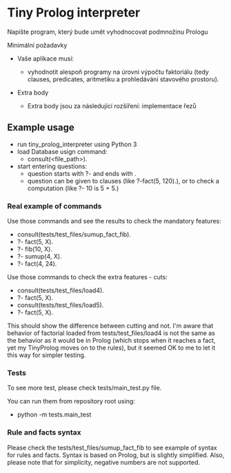 # Tiny Prolog interpreter

Napište program, který bude umět vyhodnocovat podmnožinu Prologu

Minimální požadavky
- Vaše aplikace musí:

    - vyhodnotit alespoň programy na úrovni výpočtu faktoriálu (tedy clauses, predicates, aritmetiku a prohledávání stavového prostoru).
- Extra body
    - Extra body jsou za následující rozšíření: implementace řezů

## Example usage
- run tiny_prolog_interpreter using Python 3
- load Database usign command:
  - consult(<file_path>).
- start entering questions:
  - question starts with ?- and ends with .
  - question can be given to clauses (like ?-fact(5, 120).), or to check a computation (like ?- 10 is 5 + 5.)

### Real example of commands

Use those commands and see the results to check the mandatory features:

- consult(tests/test_files/sumup_fact_fib).
- ?- fact(5, X).
- ?- fib(10, X).
- ?- sumup(4, X).
- ?- fact(4, 24).

Use those commands to check the extra features - cuts:

- consult(tests/test_files/load4).
- ?- fact(5, X).
- consult(tests/test_files/load5).
- ?- fact(5, X).

This should show the difference between cutting and not. I'm aware that behavior of factorial loaded from tests/test_files/load4
is not the same as the behavior as it would be in Prolog (which stops when it reaches a fact, yet my TinyProlog moves on to the rules),
but it seemed OK to me to let it this way for simpler testing.

### Tests
To see more test, please check tests/main_test.py file.

You can run them from repository root using:
- python -m tests.main_test


### Rule and facts syntax
Please check the tests/test_files/sumup_fact_fib to see example of syntax for rules and facts. Syntax is based on Prolog,
but is slightly simplified. Also, please note that for simplicity, negative numbers are not supported.
